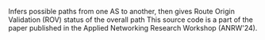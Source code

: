 Infers possible paths from one AS to another, then gives Route Origin Validation (ROV) status of the overall path This source code is a part of the paper published in the Applied Networking Research Workshop (ANRW'24).
